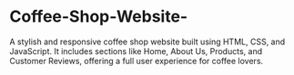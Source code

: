 # Coffee-Shop-Website-
A stylish and responsive coffee shop website built using HTML, CSS, and JavaScript. It includes sections like Home, About Us, Products, and Customer Reviews, offering a full user experience for coffee lovers.
